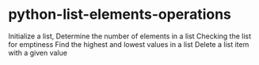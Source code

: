 # python-list-elements-operations
Initialize a list, Determine the number of elements in a list Checking the list for emptiness Find the highest and lowest values in a list Delete a list item with a given value
